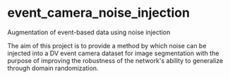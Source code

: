 # event_camera_noise_injection
Augmentation of event-based data using noise injection

The aim of this project is to provide a method by which noise can be injected into a DV event camera dataset for image segmentation with the purpose of improving the robustness of the network's ability to generalize through domain randomization.
